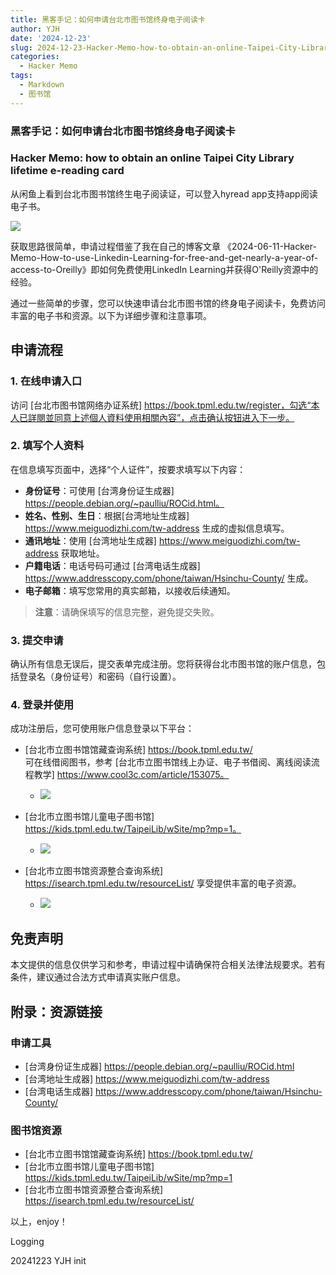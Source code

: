 ```yaml
---
title: 黑客手记：如何申请台北市图书馆终身电子阅读卡
author: YJH
date: '2024-12-23'
slug: 2024-12-23-Hacker-Memo-how-to-obtain-an-online-Taipei-City-Library-lifetime-e-reading-card
categories:
  - Hacker Memo
tags:
  - Markdown
  - 图书馆
---
```

###   黑客手记：如何申请台北市图书馆终身电子阅读卡

### Hacker Memo: how to obtain an online Taipei City Library lifetime e-reading card



从闲鱼上看到台北市图书馆终生电子阅读证，可以登入hyread app支持app阅读电子书。

![](/post/2024-12-23-黑客手记：如何申请台北市图书馆终身电子阅读卡_files/在线台北市图书馆终生电子阅读证.jpg)



获取思路很简单，申请过程借鉴了我在自己的博客文章 《2024-06-11-Hacker-Memo-How-to-use-Linkedin-Learning-for-free-and-get-nearly-a-year-of-access-to-Oreilly》即如何免费使用LinkedIn Learning并获得O'Reilly资源中的经验。



通过一些简单的步骤，您可以快速申请台北市图书馆的终身电子阅读卡，免费访问丰富的电子书和资源。以下为详细步骤和注意事项。



## 申请流程

### 1. 在线申请入口

访问 [台北市图书馆网络办证系统] https://book.tpml.edu.tw/register，勾选“本人已詳閱並同意上述個人資料使用相關內容”，点击确认按钮进入下一步。

### 2. 填写个人资料

在信息填写页面中，选择“个人证件”，按要求填写以下内容：

- **身份证号**：可使用 [台湾身份证生成器] https://people.debian.org/~paulliu/ROCid.html。
- **姓名、性别、生日**：根据[台湾地址生成器] https://www.meiguodizhi.com/tw-address 生成的虚拟信息填写。
- **通讯地址**：使用 [台湾地址生成器] https://www.meiguodizhi.com/tw-address 获取地址。
- **户籍电话**：电话号码可通过 [台湾电话生成器] https://www.addresscopy.com/phone/taiwan/Hsinchu-County/ 生成。
- **电子邮箱**：填写您常用的真实邮箱，以接收后续通知。

> **注意**：请确保填写的信息完整，避免提交失败。

### 3. 提交申请

确认所有信息无误后，提交表单完成注册。您将获得台北市图书馆的账户信息，包括登录名（身份证号）和密码（自行设置）。

### 4. 登录并使用

成功注册后，您可使用账户信息登录以下平台：

- [台北市立图书馆馆藏查询系统] https://book.tpml.edu.tw/  
  可在线借阅图书，参考 [台北市立图书馆线上办证、电子书借阅、离线阅读流程教学] https://www.cool3c.com/article/153075。
  - ![](/post/2024-12-23-黑客手记：如何申请台北市图书馆终身电子阅读卡_files/Snipaste_2024-12-23_11-07-00.jpg)

- [台北市立图书馆儿童电子图书馆] https://kids.tpml.edu.tw/TaipeiLib/wSite/mp?mp=1。
  - ![](/post/2024-12-23-黑客手记：如何申请台北市图书馆终身电子阅读卡_files/Snipaste_2024-12-23_11-00-15.jpg)

- [台北市立图书馆资源整合查询系统] https://isearch.tpml.edu.tw/resourceList/  享受提供丰富的电子资源。
  - ![](/post/2024-12-23-黑客手记：如何申请台北市图书馆终身电子阅读卡_files/Snipaste_2024-12-23_11-08-38.jpg)




## 免责声明

本文提供的信息仅供学习和参考，申请过程中请确保符合相关法律法规要求。若有条件，建议通过合法方式申请真实账户信息。



## 附录：资源链接

### 申请工具

- [台湾身份证生成器] https://people.debian.org/~paulliu/ROCid.html
- [台湾地址生成器] https://www.meiguodizhi.com/tw-address
- [台湾电话生成器] https://www.addresscopy.com/phone/taiwan/Hsinchu-County/

### 图书馆资源

- [台北市立图书馆馆藏查询系统] https://book.tpml.edu.tw/
- [台北市立图书馆儿童电子图书馆] https://kids.tpml.edu.tw/TaipeiLib/wSite/mp?mp=1
- [台北市立图书馆资源整合查询系统] https://isearch.tpml.edu.tw/resourceList/



以上，enjoy！



Logging

20241223 YJH init